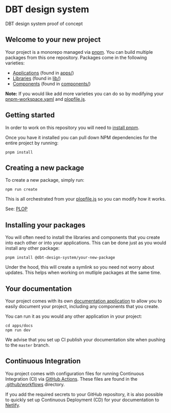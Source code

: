 DBT design system
=================

DBT design system proof of concept


Welcome to your new project
---------------------------

Your project is a monorepo managed via [pnpm]. You can build multiple
packages from this one repository. Packages come in the following
varieties:
- [Applications] (found in [apps/])
- [Libraries] (found in [lib/])
- [Components] (found in [components/])

**Note:** If you would like add more varieties you can do so by modifying
your [pnpm-workspace.yaml] and [plopfile.js].


Getting started
---------------

In order to work on this repository you will need to [install pnpm].

Once you have it installed you can pull down NPM dependencies for the
entire project by running:

```shell
pnpm install
```


Creating a new package
----------------------

To create a new package, simply run:
```shell
npm run create
```

This is all orchestrated from your [plopfile.js] so you can modify how
it works.

See: [PLOP]


Installing your packages
------------------------

You will often need to install the libraries and components that you
create into each other or into your applications. This can be done just
as you would install any other package:

```shell
pnpm install @dbt-design-system/your-new-package
```

Under the hood, this will create a symlink so you need not worry about
updates. This helps when working on mutliple packages at the same time.


Your documentation
------------------

Your project comes with its own [documentation application] to allow you
to easily document your project, including any components that you create.

You can run it as you would any other application in your project:

```shell
cd apps/docs
npm run dev
```

We advise that you set up CI publish your documentation site when
pushing to the `master` branch.


Continuous Integration
----------------------

You project comes with configuration files for running Continuous
Integration (CI) via [GitHub Actions]. These files are found in the
[.github/workflows] directory.

If you add the required secrets to your GitHub repository, it is also
possible to quickly set up Continuous Deployment (CD) for your
documentation to [Netlify].


[pnpm]: https://pnpm.js.org/
[Applications]: https://not-govuk.netlify.app/
[Libraries]: https://not-govuk.netlify.app/
[Components]: https://not-govuk.netlify.app/
[apps/]: ./apps/
[lib/]: ./lib/
[components/]: ./components/
[pnpm-workspace.yaml]: ./pnpm-workspace.yaml
[plopfile.js]: ./plopfile.js
[install pnpm]: https://pnpm.js.org/en/installation
[PLOP]: https://plopjs.com/
[documentation application]: ./apps/docs
[GitHub Actions]: https://github.com/features/actions
[.github/workflows]: ./.github/workflows
[Netlify]: https://www.netlify.com/
